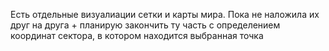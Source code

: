 Есть отдельные визуалиации сетки и карты мира. Пока не наложила их друг на друга + планирую закончить ту часть с определением координат сектора, в котором находится выбранная точка
